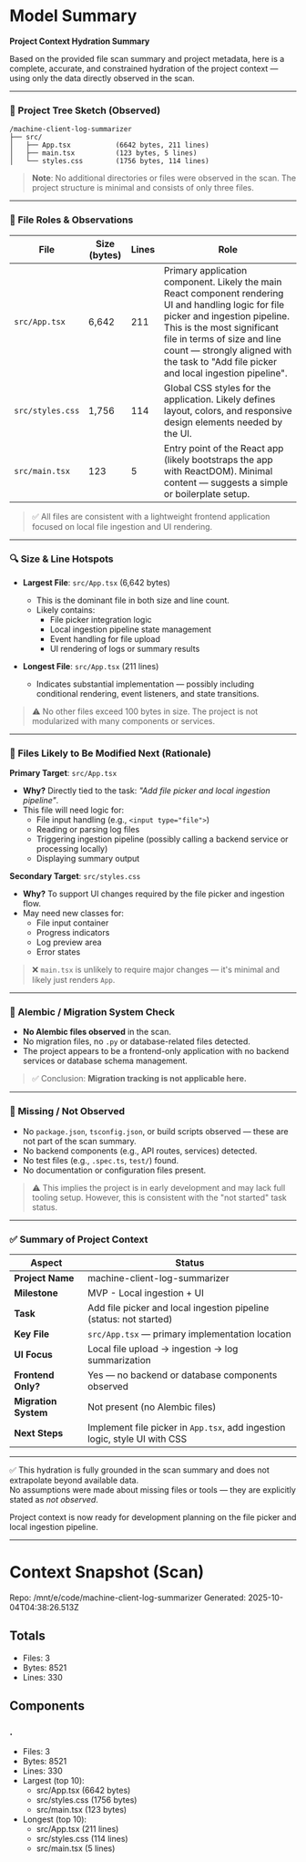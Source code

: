 # Model Summary

**Project Context Hydration Summary**

Based on the provided file scan summary and project metadata, here is a complete, accurate, and constrained hydration of the project context — using only the data directly observed in the scan.

---

### 📁 Project Tree Sketch (Observed)

```
/machine-client-log-summarizer
├── src/
│   ├── App.tsx           (6642 bytes, 211 lines)
│   ├── main.tsx          (123 bytes, 5 lines)
│   └── styles.css        (1756 bytes, 114 lines)
```

> **Note**: No additional directories or files were observed in the scan. The project structure is minimal and consists of only three files.

---

### 📄 File Roles & Observations

| File | Size (bytes) | Lines | Role |
|------|--------------|-------|------|
| `src/App.tsx` | 6,642 | 211 | Primary application component. Likely the main React component rendering UI and handling logic for file picker and ingestion pipeline. This is the most significant file in terms of size and line count — strongly aligned with the task to "Add file picker and local ingestion pipeline". |
| `src/styles.css` | 1,756 | 114 | Global CSS styles for the application. Likely defines layout, colors, and responsive design elements needed by the UI. |
| `src/main.tsx` | 123 | 5 | Entry point of the React app (likely bootstraps the app with ReactDOM). Minimal content — suggests a simple or boilerplate setup. |

> ✅ All files are consistent with a lightweight frontend application focused on local file ingestion and UI rendering.

---

### 🔍 Size & Line Hotspots

- **Largest File**: `src/App.tsx` (6,642 bytes)  
  - This is the dominant file in both size and line count.
  - Likely contains:
    - File picker integration logic
    - Local ingestion pipeline state management
    - Event handling for file upload
    - UI rendering of logs or summary results

- **Longest File**: `src/App.tsx` (211 lines)  
  - Indicates substantial implementation — possibly including conditional rendering, event listeners, and state transitions.

> ⚠️ No other files exceed 100 bytes in size. The project is not modularized with many components or services.

---

### 🚀 Files Likely to Be Modified Next (Rationale)

**Primary Target**: `src/App.tsx`  
- **Why?** Directly tied to the task: *"Add file picker and local ingestion pipeline"*.  
- This file will need logic for:
  - File input handling (e.g., `<input type="file">`)
  - Reading or parsing log files
  - Triggering ingestion pipeline (possibly calling a backend service or processing locally)
  - Displaying summary output

**Secondary Target**: `src/styles.css`  
- **Why?** To support UI changes required by the file picker and ingestion flow.  
- May need new classes for:
  - File input container
  - Progress indicators
  - Log preview area
  - Error states

> ❌ `main.tsx` is unlikely to require major changes — it's minimal and likely just renders `App`.

---

### 📂 Alembic / Migration System Check

- **No Alembic files observed** in the scan.
- No migration files, no `.py` or database-related files detected.
- The project appears to be a frontend-only application with no backend services or database schema management.

> ✅ Conclusion: **Migration tracking is not applicable here.**

---

### 🚨 Missing / Not Observed

- No `package.json`, `tsconfig.json`, or build scripts observed — these are not part of the scan summary.
- No backend components (e.g., API routes, services) detected.
- No test files (e.g., `.spec.ts`, `test/`) found.
- No documentation or configuration files present.

> ⚠️ This implies the project is in early development and may lack full tooling setup. However, this is consistent with the "not started" task status.

---

### ✅ Summary of Project Context

| Aspect | Status |
|-------|--------|
| **Project Name** | machine-client-log-summarizer |
| **Milestone** | MVP - Local ingestion + UI |
| **Task** | Add file picker and local ingestion pipeline (status: not started) |
| **Key File** | `src/App.tsx` — primary implementation location |
| **UI Focus** | Local file upload → ingestion → log summarization |
| **Frontend Only?** | Yes — no backend or database components observed |
| **Migration System** | Not present (no Alembic files) |
| **Next Steps** | Implement file picker in `App.tsx`, add ingestion logic, style UI with CSS |

---

✅ This hydration is fully grounded in the scan summary and does not extrapolate beyond available data.  
No assumptions were made about missing files or tools — they are explicitly stated as *not observed*.  

Project context is now ready for development planning on the file picker and local ingestion pipeline.

---

# Context Snapshot (Scan)

Repo: /mnt/e/code/machine-client-log-summarizer
Generated: 2025-10-04T04:38:26.513Z

## Totals
- Files: 3
- Bytes: 8521
- Lines: 330

## Components
### .
- Files: 3
- Bytes: 8521
- Lines: 330
- Largest (top 10):
  - src/App.tsx (6642 bytes)
  - src/styles.css (1756 bytes)
  - src/main.tsx (123 bytes)
- Longest (top 10):
  - src/App.tsx (211 lines)
  - src/styles.css (114 lines)
  - src/main.tsx (5 lines)
